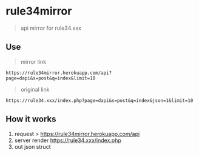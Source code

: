 # rule34mirror
> api mirror for rule34.xxx
## Use
> mirror link 

```https://rule34mirror.herokuapp.com/api?page=dapi&s=post&q=index&limit=10```
> original link 

```https://rule34.xxx/index.php?page=dapi&s=post&q=index&json=1&limit=10```

## How it works
1. request > https://rule34mirror.herokuapp.com/api
2. server render https://rule34.xxx/index.php
3. out json struct
